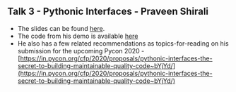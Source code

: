 ## Talk 3 - Pythonic Interfaces - Praveen Shirali

- The slides can be found [here](https://pshirali.github.io/pyifc-demo/#1). 
- The code from his demo is available [here](https://github.com/pshirali/pyifc-demo)
- He also has a few related recommendations as topics-for-reading on his submission for the upcoming Pycon 2020 - [https://in.pycon.org/cfp/2020/proposals/pythonic-interfaces-the-secret-to-building-maintainable-quality-code~bYjYd/](https://in.pycon.org/cfp/2020/proposals/pythonic-interfaces-the-secret-to-building-maintainable-quality-code~bYjYd/)
